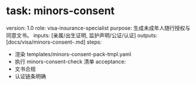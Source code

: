 # task: minors-consent

version: 1.0
role: visa-insurance-specialist
purpose: 生成未成年人随行授权与同意文书。
inputs: [亲属/出生证明, 监护声明/公证/认证]
outputs: [docs/visa/minors-consent-<traveler>.md]
steps:

- 渲染 templates/minors-consent-pack-tmpl.yaml
- 执行 minors-consent-check 清单
  acceptance:
- 文书合规
- 认证链条明确
